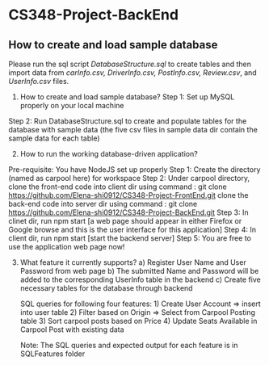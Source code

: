 # CS348-Project-BackEnd
## How to create and load sample database
Please run the sql script _DatabaseStructure.sql_ to create tables and then import data from _carInfo.csv, DriverInfo.csv, PostInfo.csv, Review.csv_, and _UserInfo.csv_ files.

1. How to create and load sample database?
Step 1: Set up MySQL properly on your local machine

Step 2: Run DatabaseStructure.sql to create and populate tables for the database with sample data (the five csv files in sample data dir contain the sample data for each table)

2. How to run the working database-driven application?

Pre-requisite: You have NodeJS set up properly
Step 1: Create the directory (named as carpool here) for workspace
Step 2: Under carpool directory, clone the front-end code into client dir using command : git clone https://github.com/Elena-shi0912/CS348-Project-FrontEnd.git
                                 clone the back-end code into server dir using command : git clone https://github.com/Elena-shi0912/CS348-Project-BackEnd.git
Step 3: In clinet dir, run npm start [a web page should appear in either Firefox or Google browse and this is the user interface for this application]
Step 4: In client dir, run npm start [start the backend server]
Step 5: You are free to use the application web page now!


3. What feature it currently supports?
   a) Register User Name and User Password from web page
   b) The submitted Name and Password will be added to the corresponding UserInfo table in the backend
   c) Create five necessary tables for the database through backend

   SQL queries for following four features:
       1) Create User Account => insert into user table
       2) Filter based on Origin => Select from Carpool Posting table
       3) Sort carpool posts based on Price
       4) Update Seats Available in Carpool Post with existing data

    Note: The SQL queries and expected output for each feature is in SQLFeatures folder
